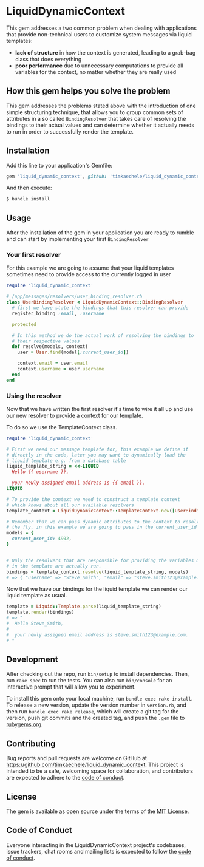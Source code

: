 # LiquidDynamicContext

This gem addresses a two common problem when dealing with applications that provide non-technical
users to customize system messages via liquid templates:

- **lack of structure** in how the context is generated, leading to a grab-bag class that does everything
- **poor performance** due to unnecessary computations to provide all variables for the context,
  no matter whether they are really used

## How this gem helps you solve the problem

This gem addresses the problems stated above with the introduction of one simple structuring technique,
that allows you to group common sets of attributes in a so called `BindingResolver` that takes
care of resolving the bindings to their actual values and can determine whether it actually
needs to run in order to successfully render the template.

## Installation

Add this line to your application's Gemfile:

```ruby
gem 'liquid_dynamic_context', github: 'timkaechele/liquid_dynamic_context'
```

And then execute:

```bash
$ bundle install
```

## Usage

After the installation of the gem in your application you are ready to rumble and can start
by implementing your first `BindingResolver`

### Your first resolver

For this example we are going to assume that your liquid templates sometimes need to provide
access to the currently logged in user

```ruby
require 'liquid_dynamic_context'

# /app/messages/resolvers/user_binding_resolver.rb
class UserBindingResolver < LiquidDynamicContext::BindingResolver
  # first we have state the bindings that this resolver can provide
  register_binding :email, :username

  protected

  # In this method we do the actual work of resolving the bindings to
  # their respective values
  def resolve(models, context)
    user = User.find(model[:current_user_id])

    context.email = user.email
    context.username = user.username
  end
end
```

### Using the resolver

Now that we have written the first resolver it's time to wire it all up
and use our new resolver to provide a context for our template.

To do so we use the TemplateContext class.

```ruby
require 'liquid_dynamic_context'

# First we need our message template for, this example we define it
# directly in the code, later you may want to dynamically load the
# liquid template e.g. from a database table
liquid_template_string = <<~LIQUID
  Hello {{ username }},

  your newly assigned email address is {{ email }}.
LIQUID

# To provide the context we need to construct a template context
# which knows about all our available resolvers
template_context = LiquidDynamicContext::TemplateContext.new([UserBindingResolver.new])

# Remember that we can pass dynamic attributes to the context to resolve data on
# the fly, in this example we are going to pass in the current_user_id via a hash
models = {
  current_user_id: 4902,
}


# Only the resolvers that are responsible for providing the variables mentioned
# in the template are actually run.
bindings = template_context.resolve(liquid_template_string, models)
# => { "username" => "Steve_Smith", "email" => "steve.smith123@example.com" }
```

Now that we have our bindings for the liquid template we can render our liquid template as usual.

```ruby
template = Liquid::Template.parse(liquid_template_string)
template.render(bindings)
# => "
#  Hello Steve_Smith,
#
#  your newly assigned email address is steve.smith123@example.com.
# "
```

## Development

After checking out the repo, run `bin/setup` to install dependencies. Then, run `rake spec` to run the tests. You can also run `bin/console` for an interactive prompt that will allow you to experiment.

To install this gem onto your local machine, run `bundle exec rake install`. To release a new version, update the version number in `version.rb`, and then run `bundle exec rake release`, which will create a git tag for the version, push git commits and the created tag, and push the `.gem` file to [rubygems.org](https://rubygems.org).

## Contributing

Bug reports and pull requests are welcome on GitHub at https://github.com/timkaechele/liquid_dynamic_context. This project is intended to be a safe, welcoming space for collaboration, and contributors are expected to adhere to the [code of conduct](https://github.com/timkaechele/liquid_dynamic_context/blob/master/CODE_OF_CONDUCT.md).

## License

The gem is available as open source under the terms of the [MIT License](https://opensource.org/licenses/MIT).

## Code of Conduct

Everyone interacting in the LiquidDynamicContext project's codebases, issue trackers, chat rooms and mailing lists is expected to follow the [code of conduct](https://github.com/timkaechele/liquid_dynamic_context/blob/master/CODE_OF_CONDUCT.md).
